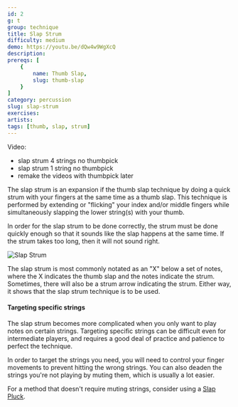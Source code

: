 ```yaml
---
id: 2
g: t
group: technique
title: Slap Strum
difficulty: medium
demo: https://youtu.be/dQw4w9WgXcQ
description:
prereqs: [
    {
        name: Thumb Slap,
        slug: thumb-slap
    }
]
category: percussion
slug: slap-strum
exercises:
artists: 
tags: [thumb, slap, strum]
---
```


Video: 
- slap strum 4 strings no thumbpick
- slap strum 1 string no thumbpick
- remake the videos with thumbpick later

The slap strum is an expansion if the thumb slap technique by doing a quick strum with your fingers at the same time as a thumb slap. This technique is performed by extending or "flicking" your index and/or middle fingers while simultaneously slapping the lower string(s) with your thumb. 

In order for the slap strum to be done correctly, the strum must be done quickly enough so that it sounds like the slap happens at the same time. If the strum takes too long, then it will not sound right.

![Slap Strum]()

The slap strum is most commonly notated as an "X" below a set of notes, where the X indicates the thumb slap and the notes indicate the strum. Sometimes, there will also be a strum arrow indicating the strum. Either way, it shows that the slap strum technique is to be used. 

#### Targeting specific strings

The slap strum becomes more complicated when you only want to play notes on certain strings. Targeting specific strings can be difficult even for intermediate players, and requires a good deal of practice and patience to perfect the technique.

In order to target the strings you need, you will need to control your finger movements to prevent hitting the wrong strings. You can also deaden the strings you're not playing by <span class="tt" data-tip="stopping the strings from ringing">muting</span> them, which is usually a lot easier.

For a method that doesn't require muting strings, consider using a [Slap Pluck](slap-pluck).